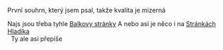 První souhrn, který jsem psal, takže kvalita je mizerná

Najs jsou třeba tyhle [Balkovy stránky](https://kam.mff.cuni.cz/~balko/ln12021/LN1.html)
A nebo asi je něco i na [Stránkách Hladíka](https://kam.mff.cuni.cz/~hladik/LA/) \
&nbsp; Ty ale asi přepíše
